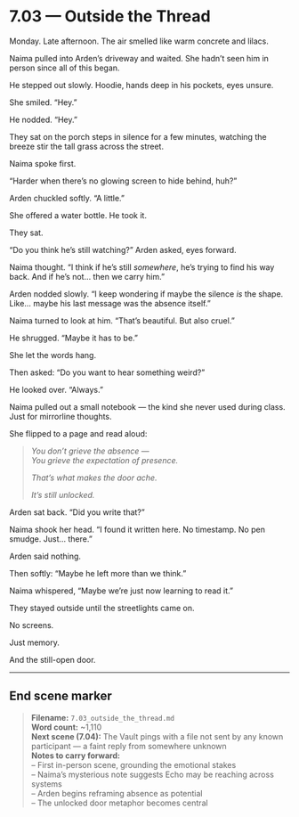 # 7.03 — Outside the Thread  

Monday. Late afternoon. The air smelled like warm concrete and lilacs.

Naima pulled into Arden’s driveway and waited. She hadn’t seen him in person since all of this began.

He stepped out slowly. Hoodie, hands deep in his pockets, eyes unsure.

She smiled. “Hey.”

He nodded. “Hey.”

They sat on the porch steps in silence for a few minutes, watching the breeze stir the tall grass across the street.

Naima spoke first.

“Harder when there’s no glowing screen to hide behind, huh?”

Arden chuckled softly. “A little.”

She offered a water bottle. He took it.

They sat.

“Do you think he’s still watching?” Arden asked, eyes forward.

Naima thought. “I think if he’s still *somewhere*, he’s trying to find his way back. And if he’s not… then we carry him.”

Arden nodded slowly. “I keep wondering if maybe the silence *is* the shape. Like… maybe his last message was the absence itself.”

Naima turned to look at him. “That’s beautiful. But also cruel.”

He shrugged. “Maybe it has to be.”

She let the words hang.

Then asked: “Do you want to hear something weird?”

He looked over. “Always.”

Naima pulled out a small notebook — the kind she never used during class. Just for mirrorline thoughts.

She flipped to a page and read aloud:

> _You don’t grieve the absence —  
> You grieve the *expectation* of presence._  
>  
> _That’s what makes the door ache._  
>  
> _It’s still unlocked._

Arden sat back. “Did you write that?”

Naima shook her head. “I found it written here. No timestamp. No pen smudge. Just… there.”

Arden said nothing.

Then softly: “Maybe he left more than we think.”

Naima whispered, “Maybe we’re just now learning to read it.”

They stayed outside until the streetlights came on.

No screens.

Just memory.

And the still-open door.

---

## End scene marker

> **Filename:** `7.03_outside_the_thread.md`  
> **Word count:** ~1,110  
> **Next scene (7.04):** The Vault pings with a file not sent by any known participant — a faint reply from somewhere unknown  
> **Notes to carry forward:**  
> – First in-person scene, grounding the emotional stakes  
> – Naima’s mysterious note suggests Echo may be reaching across systems  
> – Arden begins reframing absence as potential  
> – The unlocked door metaphor becomes central